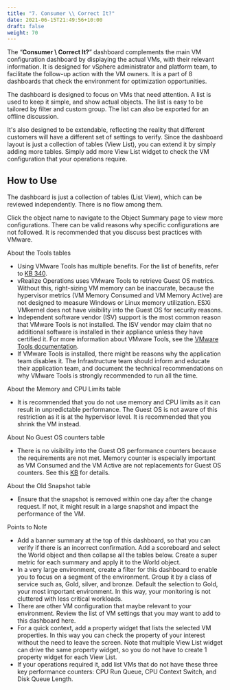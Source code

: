 ```yaml
---
title: "7. Consumer \\ Correct It?"
date: 2021-06-15T21:49:56+10:00
draft: false
weight: 70
---
```


The “**Consumer \ Correct It?**” dashboard complements the main VM configuration dashboard by displaying the actual VMs, with their relevant information. It is designed for vSphere administrator and platform team, to facilitate the follow-up action with the VM owners. It is a part of 8 dashboards that check the environment for optimization opportunities.

The dashboard is designed to focus on VMs that need attention. A list is used to keep it simple, and show actual objects. The list is easy to be tailored by filter and custom group. The list can also be exported for an offline discussion.

It's also designed to be extendable, reflecting the reality that different customers will have a different set of settings to verify. Since the dashboard layout is just a collection of tables (View List), you can extend it by simply adding more tables. Simply add more View List widget to check the VM configuration that your operations require.

## How to Use

The dashboard is just a collection of tables (List View), which can be reviewed independently. There is no flow among them.

Click the object name to navigate to the Object Summary page to view more configurations. There can be valid reasons why specific configurations are not followed. It is recommended that you discuss best practices with VMware.

About the Tools tables
- Using VMware Tools has multiple benefits. For the list of benefits, refer to [KB 340](https://kb.vmware.com/s/article/340).
- vRealize Operations uses VMware Tools to retrieve Guest OS metrics. Without this, right-sizing VM memory can be inaccurate, because the hypervisor metrics (VM Memory Consumed and VM Memory Active) are not designed to measure Windows or Linux memory utilization. ESXi VMkernel does not have visibility into the Guest OS for security reasons.
- Independent software vendor (ISV) support is the most common reason that VMware Tools is not installed. The ISV vendor may claim that no additional software is installed in their appliance unless they have certified it. For more information about VMware Tools, see the [VMware Tools documentation](https://docs.vmware.com/en/VMware-Tools/index.html).
- If VMware Tools is installed, there might be reasons why the application team disables it. The Infrastructure team should inform and educate their application team, and document the technical recommendations on why VMware Tools is strongly recommended to run all the time.

About the Memory and CPU Limits table
- It is recommended that you do not use memory and CPU limits as it can result in unpredictable performance. The Guest OS is not aware of this restriction as it is at the hypervisor level. It is recommended that you shrink the VM instead.

About No Guest OS counters table
- There is no visibility into the Guest OS performance counters because the requirements are not met. Memory counter is especially important as VM Consumed and the VM Active are not replacements for Guest OS counters. See this [KB](https://kb.vmware.com/s/article/55675) for details. 

About the Old Snapshot table
- Ensure that the snapshot is removed within one day after the change request. If not, it might result in a large snapshot and impact the performance of the VM. 

Points to Note
- Add a banner summary at the top of this dashboard, so that you can verify if there is an incorrect confirmation. Add a scoreboard and select the World object and then collapse all the tables below. Create a super metric for each summary and apply it to the World object.
- In a very large environment, create a filter for this dashboard to enable you to focus on a segment of the environment. Group it by a class of service such as, Gold, silver, and bronze. Default the selection to Gold, your most important environment. In this way, your monitoring is not cluttered with less critical workloads.
- There are other VM configuration that maybe relevant to your environment. Review the list of VM settings that you may want to add to this dashboard here. 
- For a quick context, add a property widget that lists the selected VM properties. In this way you can check the property of your interest without the need to leave the screen. Note that multiple View List widget can drive the same property widget, so you do not have to create 1 property widget for each View List. 
- If your operations required it, add list VMs that do not have these three key performance counters: CPU Run Queue, CPU Context Switch, and Disk Queue Length. 